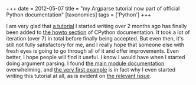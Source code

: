 +++
date = 2012-05-07
title = "my Argparse tutorial now part of official Python documentation"
[taxonomies]
tags = ['Python']
+++

I am very glad that [a tutorial] I started writing over 2 months ago has
finally been added to [the howto section] of CPython documentation. It
took a lot of iteration (over 7) in total before finally being accepted.
But even then, it's still not fully satisfactory for me, and I really
hope that someone else with fresh eyes is going to go through all of it
and offer improvements. Even better, I hope people will find it useful.
I know I would have when I started doing argument parsing. I found [the
main module documentation] overwhelming, and [the very first example] is
in fact why I even started writing this tutorial at all, as is evident
on [the relevant issue].

  [a tutorial]: http://docs.python.org/howto/argparse
  [the howto section]: http://docs.python.org/howto
  [the main module documentation]: http://docs.python.org/library/argparse
  [the very first example]: http://docs.python.org/library/argparse#example
  [the relevant issue]: http://bugs.python.org/issue14034
